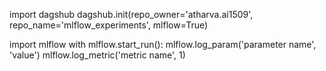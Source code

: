 import dagshub
dagshub.init(repo_owner='atharva.ai1509', repo_name='mlflow_experiments', mlflow=True)

import mlflow
with mlflow.start_run():
  mlflow.log_param('parameter name', 'value')
  mlflow.log_metric('metric name', 1)